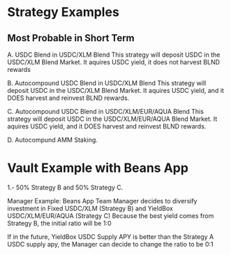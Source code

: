 # Strategy Examples

## Most Probable in Short Term

A. USDC Blend in USDC/XLM Blend
This strategy will deposit USDC in the USDC/XLM Blend Market.
It aquires USDC yield, it does not harvest BLND rewards

B. Autocompound USDC Blend in USDC/XLM Blend
This strategy will deposit USDC in the USDC/XLM Blend Market.
It aquires USDC yield, and it DOES harvest and reinvest BLND rewards.

C. Autocompound USDC Blend in USDC/XLM/EUR/AQUA Blend
This strategy will deposit USDC in the USDC/XLM/EUR/AQUA Blend Market.
It aquires USDC yield, and it DOES harvest and reinvest BLND rewards.

D. Autocompund AMM Staking.


# Vault Example with Beans App
1.- 50% Strategy B and 50% Strategy C.

Manager Example: Beans App Team
Manager decides to diversify investment in Fixed USDC/XLM (Strategy B) and YieldBox USDC/XLM/EUR/AQUA (Strategy C)
Because the best yield comes from Strategy B, the initial ratio will be 1:0

If in the future, YieldBox USDC Supply APY is better than the Strategy A USDC supply apy, the Manager can decide to change the ratio to be 0:1


